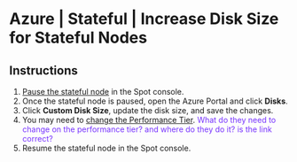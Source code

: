 <meta name="“robots”" content="“noindex”">

# Azure | Stateful | Increase Disk Size for Stateful Nodes

## Instructions

1. [Pause the stateful node](https://docs.spot.io/managed-instance/features/managed-instance-actions?id=pause) in the Spot console.
2. Once the stateful node is paused, open the Azure Portal and click **Disks**.
3. Click **Custom Disk Size**, update the disk size, and save the changes.
4. You may need to [change the Performance Tier](https://learn.microsoft.com/en-us/azure/virtual-machines/disks-performance-tiers-portal).  <font color="#7632FE">What do they need to change on the performance tier? and where do they do it? is the link correct?</font>
5. Resume the stateful node in the Spot console.
